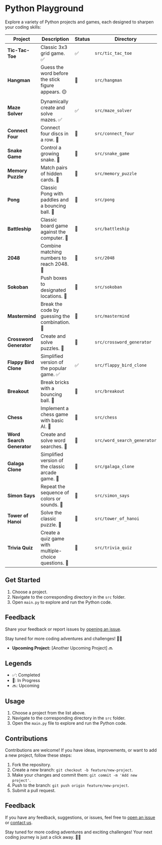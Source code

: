 # Python Playground

Explore a variety of Python projects and games, each designed to sharpen your coding skills:

| Project                  | Description                                           | Status | Directory                  |
|--------------------------|-------------------------------------------------------|--------|----------------------------|
| **Tic-Tac-Toe**          | Classic 3x3 grid game. ✅                             | ✅      | `src/tic_tac_toe`          |
| **Hangman**              | Guess the word before the stick figure appears. 🟡    | 🔘     | `src/hangman`              |
| **Maze Solver**          | Dynamically create and solve mazes. ✅                | ✅     | `src/maze_solver`          |
| **Connect Four**         | Connect four discs in a row. 🔘                        | 🔘     | `src/connect_four`         |
| **Snake Game**           | Control a growing snake. 🔘                            | 🔘     | `src/snake_game`           |
| **Memory Puzzle**        | Match pairs of hidden cards. 🔘                       | 🔘     | `src/memory_puzzle`        |
| **Pong**                 | Classic Pong with paddles and a bouncing ball. 🔘      | 🔘     | `src/pong`                 |
| **Battleship**           | Classic board game against the computer. 🔘           | 🔘     | `src/battleship`           |
| **2048**                 | Combine matching numbers to reach 2048. 🔘            | 🔘     | `src/2048`                 |
| **Sokoban**              | Push boxes to designated locations. 🔘                | 🔘     | `src/sokoban`              |
| **Mastermind**           | Break the code by guessing the combination. 🔘        | 🔘     | `src/mastermind`           |
| **Crossword Generator**  | Create and solve puzzles. 🔘                          | 🔘     | `src/crossword_generator`  |
| **Flappy Bird Clone**    | Simplified version of the popular game. ✅            | ✅     | `src/flappy_bird_clone`    |
| **Breakout**             | Break bricks with a bouncing ball. 🔘                 | 🔘     | `src/breakout`             |
| **Chess**                | Implement a chess game with basic AI. 🔘              | 🔘     | `src/chess`                |
| **Word Search Generator**| Create and solve word searches. 🔘                   | 🔘     | `src/word_search_generator`|
| **Galaga Clone**         | Simplified version of the classic arcade game. 🔘     | 🔘     | `src/galaga_clone`         |
| **Simon Says**           | Repeat the sequence of colors or sounds. 🔘           | 🔘     | `src/simon_says`           |
| **Tower of Hanoi**       | Solve the classic puzzle. 🔘                          | 🔘     | `src/tower_of_hanoi`       |
| **Trivia Quiz**          | Create a quiz game with multiple-choice questions. 🔘 | 🔘     | `src/trivia_quiz`          |


## Get Started

1. Choose a project.
2. Navigate to the corresponding directory in the `src` folder.
3. Open `main.py` to explore and run the Python code.


## Feedback

Share your feedback or report issues by [opening an issue](https://github.com/your-username/python-playground/issues).

Stay tuned for more coding adventures and challenges! 🚀🐍

- **Upcoming Project:** [Another Upcoming Project] 🔜

## Legends

- ✅: Completed
- 🔘: In Progress
- 🔜: Upcoming

## Usage

1. Choose a project from the list above.
2. Navigate to the corresponding directory in the `src` folder.
3. Open the `main.py` file to explore and run the Python code.

## Contributions

Contributions are welcome! If you have ideas, improvements, or want to add a new project, follow these steps:

1. Fork the repository.
2. Create a new branch: `git checkout -b feature/new-project`.
3. Make your changes and commit them: `git commit -m 'Add new project'`.
4. Push to the branch: `git push origin feature/new-project`.
5. Submit a pull request.

## Feedback

If you have any feedback, suggestions, or issues, feel free to [open an issue](https://github.com/your-username/python-playground/issues) or [contact us](mailto:your-email@example.com).

Stay tuned for more coding adventures and exciting challenges! Your next coding journey is just a click away. 🐍✨
